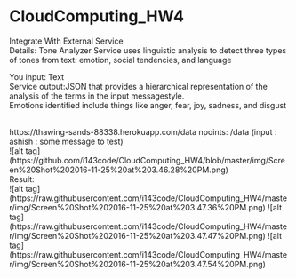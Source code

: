 # CloudComputing_HW4
Integrate With External Service
 <br />
Details:
Tone Analyzer Service uses linguistic analysis to detect three types of tones from text: emotion, social tendencies, and language

You input: Text <br />
Service output:JSON that provides a hierarchical representation of the analysis of the terms in the input messagestyle. <br /> Emotions identified include things like anger, fear, joy, sadness, and disgust <br />


<br />
https://thawing-sands-88338.herokuapp.com/data
npoints: /data  (input : ashish : some message to test) </br>
![alt tag](https://github.com/i143code/CloudComputing_HW4/blob/master/img/Screen%20Shot%202016-11-25%20at%203.46.28%20PM.png)
</br>
Result:</br>
![alt tag](https://raw.githubusercontent.com/i143code/CloudComputing_HW4/master/img/Screen%20Shot%202016-11-25%20at%203.47.36%20PM.png)
![alt tag](https://raw.githubusercontent.com/i143code/CloudComputing_HW4/master/img/Screen%20Shot%202016-11-25%20at%203.47.47%20PM.png)
![alt tag](https://raw.githubusercontent.com/i143code/CloudComputing_HW4/master/img/Screen%20Shot%202016-11-25%20at%203.47.54%20PM.png)
